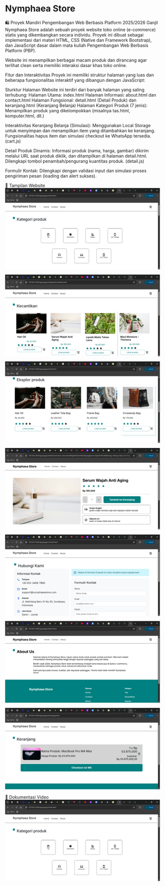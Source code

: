 # Nymphaea Store

🛍️ Proyek Mandiri Pengembangan Web Berbasis Platform 2025/2026 Ganjil
Nymphaea Store adalah sebuah proyek website toko online (e-commerce) statis yang dikembangkan secara individu. Proyek ini dibuat sebagai implementasi dari materi HTML, CSS (Native dan Framework Bootstrap), dan JavaScript dasar dalam mata kuliah Pengembangan Web Berbasis Platform (PBP).

Website ini menampilkan berbagai macam produk dan dirancang agar terlihat clean serta memiliki interaksi dasar khas toko online.

Fitur dan Interaktivitas
Proyek ini memiliki struktur halaman yang luas dan beberapa fungsionalitas interaktif yang dibangun dengan JavaScript:

Sturktur Halaman
Website ini terdiri dari banyak halaman yang saling terhubung:
Halaman Utama: index.html
Halaman Informasi: about.html dan contact.html
Halaman Fungsional: detail.html (Detail Produk) dan keranjang.html (Keranjang Belanja)
Halaman Kategori Produk (7 jenis): Menampilkan produk yang dikelompokkan (misalnya tas.html, komputer.html, dll.)

Interaktivitas 
Keranjang Belanja (Simulasi): Menggunakan Local Storage untuk menyimpan dan menampilkan item yang ditambahkan ke keranjang. Fungsionalitas hapus item dan simulasi checkout ke WhatsApp tersedia. (cart.js)

Detail Produk Dinamis: Informasi produk (nama, harga, gambar) dikirim melalui URL saat produk diklik, dan ditampilkan di halaman detail.html. Dilengkapi tombol penambah/pengurang kuantitas produk. (detail.js)

Formulir Kontak: Dilengkapi dengan validasi input dan simulasi proses pengiriman pesan (loading dan alert sukses).

📸 Tampilan Website
![alt text](https://github.com/Furfur23/nymphaeastore/blob/main/homepage.png?raw=true)

![alt text](https://github.com/Furfur23/nymphaeastore/blob/main/kategoriproduk.png?raw=true)

![alt text](https://github.com/Furfur23/nymphaeastore/blob/main/eksplorproduk.png?raw=true)

![alt text](https://github.com/Furfur23/nymphaeastore/blob/main/detailproduk.png?raw=true)

![alt text](https://github.com/Furfur23/nymphaeastore/blob/main/contactproduk.png?raw=true)

![alt text](https://github.com/Furfur23/nymphaeastore/blob/main/aboutproduk.png?raw=true)

![alt text](https://github.com/Furfur23/nymphaeastore/blob/main/keranjang.png?raw=true)


🎥 Dokumentasi Video
[![Tautan Video YouTube](https://github.com/Furfur23/nymphaeastore/blob/main/homepage.png?raw=true)](https://youtu.be/XxBH2TvC6AM)
